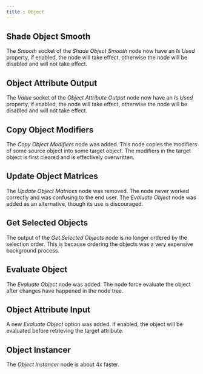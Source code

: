 ```yaml
---
title : Object
---
```


## Shade Object Smooth

The *Smooth* socket of the *Shade Object Smooth* node now have an *Is Used*
property, if enabled, the node will take effect, otherwise the node will be
disabled and will not take effect.

## Object Attribute Output

The *Value* socket of the *Object Attribute Output* node now have an *Is Used*
property, if enabled, the node will take effect, otherwise the node will be
disabled and will not take effect.

## Copy Object Modifiers

The *Copy Object Modifiers* node was added. This node copies the modifiers of
some source object into some target object. The modifiers in the target object
is first cleared and is effectively overwritten.

## Update Object Matrices

The *Update Object Matrices* node was removed. The node never worked correctly
and was confusing to the end user. The *Evaluate Object* node was added as an
alternative, though its use is discouraged.

## Get Selected Objects

The output of the *Get Selected Objects* node is no longer ordered by the
selection order. This is because ordering the objects was a very expensive
background process.

## Evaluate Object

The *Evaluate Object* node was added. The node force evaluate the object after
changes have happened in the node tree.

## Object Attribute Input

A new *Evaluate Object* option was added. If enabled, the object will be
evaluated before retrieving the target attribute.

## Object Instancer

The *Object Instancer* node is about 4x faster.
